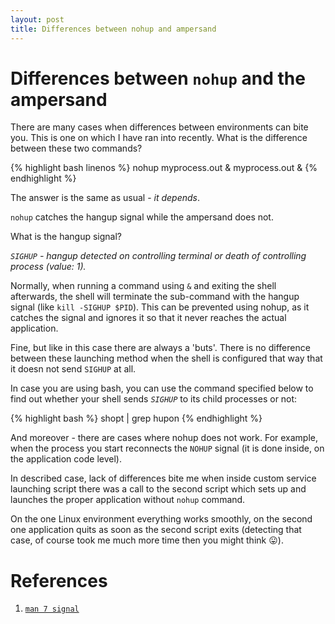 ```yaml
---
layout: post
title: Differences between nohup and ampersand
---
```


# Differences between `nohup` and the ampersand

There are many cases when differences between environments can bite you. This is one on which I have ran into recently. What is the difference between these two commands?

{% highlight bash linenos %}
nohup myprocess.out &
myprocess.out &
{% endhighlight %}

The answer is the same as usual - *it depends*.

`nohup` catches the hangup signal while the ampersand does not.

What is the hangup signal?

*`SIGHUP` - hangup detected on controlling terminal or death of controlling process (value: 1).*

Normally, when running a command using `&` and exiting the shell afterwards, the shell will terminate the sub-command with the hangup signal (like `kill -SIGHUP $PID`). This can be prevented using nohup, as it catches the signal and ignores it so that it never reaches the actual application.

Fine, but like in this case there are always a 'buts'. There is no difference between these launching method when the shell is configured that way that it doesn not send `SIGHUP` at all.

In case you are using bash, you can use the command specified below to find out whether your shell sends *`SIGHUP`* to its child processes or not:

{% highlight bash %}
shopt | grep hupon
{% endhighlight %}

And moreover - there are cases where nohup does not work. For example, when the process you start reconnects the `NOHUP` signal (it is done inside, on the application code level).

In described case, lack of differences bite me when inside custom service launching script there was a call to the second script which sets up and launches the proper application without `nohup` command.

On the one Linux environment everything works smoothly, on the second one application quits as soon as the second script exits (detecting that case, of course took me much more time then you might think :stuck_out_tongue:).

# References

1. [`man 7 signal`](http://unixhelp.ed.ac.uk/CGI/man-cgi?signal+7)